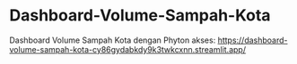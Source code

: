 # Dashboard-Volume-Sampah-Kota
Dashboard Volume Sampah Kota dengan Phyton
akses:
https://dashboard-volume-sampah-kota-cy86gydabkdy9k3twkcxnn.streamlit.app/
